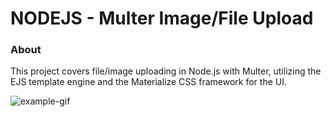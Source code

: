 # NODEJS - Multer Image/File Upload

### About

This project covers file/image uploading in Node.js with Multer, utilizing the EJS template engine and the Materialize CSS framework for the UI.

![example-gif](./example.gif)

